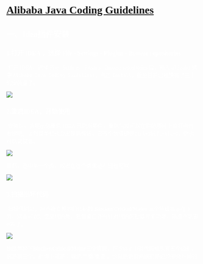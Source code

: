 # <font face=幼圆 color=white>[Alibaba Java Coding Guidelines](https://github.com/alibaba/p3c)</font>

## <font face=幼圆 color=white>一、Idea插件安装</font>

### <font face=幼圆 color=white>**1.打开 IDEA ，选择 File - Settings - Plugins - Browse repositories**</font>

​		<font face=幼圆 color=white>打开 IDEA，选择 File - Settings - Plugins - Browse repositories 后，输入 `alibaba` 选中 `Alibaba Java Coding Guidelines`，点击 `Install`，截至目前已经快有了三千的安装量了。</font>

![](D:\project\springboot_003\src\main\resources\book\常用插件\image\alibaba01.png)

### <font face=幼圆 color=white>**2.重启IDEA，开始使用**</font>

​		<font face=幼圆 color=white>安装后，会提示你重启 IDEA 已启用插件，重启后就可以在你的项目上疯狂点击右键吧，当然菜单栏也会出现俩按钮，它有个快捷键是`Ctrl+Shift+Alt+J`，你也可以试试看。</font>

![](D:\project\springboot_003\src\main\resources\book\常用插件\image\alibaba-02.png)

​		<font face=幼圆 color=white>当然，选中某一个类，或者在这个类里边右键也可以</font>

![](D:\project\springboot_003\src\main\resources\book\常用插件\image\alibaba03.png)

### <font face=幼圆 color=white>**3.扫描出坏代码**</font>

​		<font face=幼圆 color=white>扫描代码后，将不符合规约的代码按 **Blocker/Critical/Major** 三个等级显示在下方，双击可以定位至代码处，右侧窗口还有针对代码的批量修复功能，简直不能更 666 了。</font>

![](D:\project\springboot_003\src\main\resources\book\常用插件\image\alibaba04.png)

​		<font face=幼圆 color=white>稍微解释下**Blocker/Critical/Major**三个等级，在 Snoar 中对代码规则有五个级别，这是前三个，翻译下就是：崩溃/严重/重要 ，也就是说前两级别是必须要处理掉的</font>